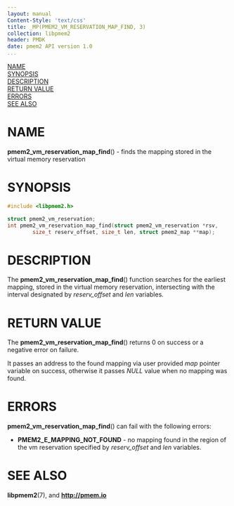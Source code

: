 ```yaml
---
layout: manual
Content-Style: 'text/css'
title: _MP(PMEM2_VM_RESERVATION_MAP_FIND, 3)
collection: libpmem2
header: PMDK
date: pmem2 API version 1.0
...
```


[comment]: <> (SPDX-License-Identifier: BSD-3-Clause)
[comment]: <> (Copyright 2020, Intel Corporation)

[comment]: <> (pmem2_vm_reservation_map_find.3 -- man page for libpmem2 pmem2_vm_reservation_map_find operation)

[NAME](#name)<br />
[SYNOPSIS](#synopsis)<br />
[DESCRIPTION](#description)<br />
[RETURN VALUE](#return-value)<br />
[ERRORS](#errors)<br />
[SEE ALSO](#see-also)<br />

# NAME #

**pmem2_vm_reservation_map_find**() - finds the mapping stored in the virtual
memory reservation

# SYNOPSIS #

```c
#include <libpmem2.h>

struct pmem2_vm_reservation;
int pmem2_vm_reservation_map_find(struct pmem2_vm_reservation *rsv,
		size_t reserv_offset, size_t len, struct pmem2_map **map);
```

# DESCRIPTION #

The **pmem2_vm_reservation_map_find**() function searches for the earliest mapping,
stored in the virtual memory reservation, intersecting with the interval designated
by *reserv_offset* and *len* variables.

# RETURN VALUE #

The **pmem2_vm_reservation_map_find**() returns 0 on success or a negative error on failure.

It passes an address to the found mapping via user provided *map* pointer variable
on success, otherwise it passes *NULL* value when no mapping was found.

# ERRORS #

**pmem2_vm_reservation_map_find**() can fail with the following errors:

- **PMEM2_E_MAPPING_NOT_FOUND** - no mapping found in the region of the vm reservation
specified by *reserv_offset* and *len* variables.

# SEE ALSO #

**libpmem2**(7), and **<http://pmem.io>**
